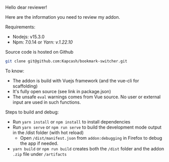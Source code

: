 Hello dear reviewer!

Here are the information you need to review my addon.

Requirements:
- Nodejs: v15.3.0
- Npm: 7.0.14 or *Yarn: v.1.22.10*

Source code is hosted on Github

```bash
git clone git@github.com:Kapcash/bookmark-switcher.git
```

To know:
- The addon is build with Vuejs framework (and the vue-cli for scaffolding)
- It's fully open source (see link in package.json)
- The unsafe `eval` warnings comes from Vue source. No user or external input are used in such functions.

Steps to build and debug:
- Run `yarn install` or `npm install` to install dependencies
- Run `yarn serve` or `npm run serve` to build the development mode output in the /dist folder (with hot reload)
  - Open `/dist/manifest.json` from `addon:debugging` in Firefox to debug the app if needed.
- `yarn build` or `npm run build` creates both the `/dist` folder and the addon `.zip` file under `/artifacts`